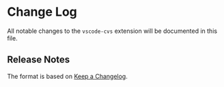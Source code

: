 # Change Log

All notable changes to the `vscode-cvs` extension will be documented in this file.

## Release Notes

The format is based on [Keep a Changelog](http://keepachangelog.com/).